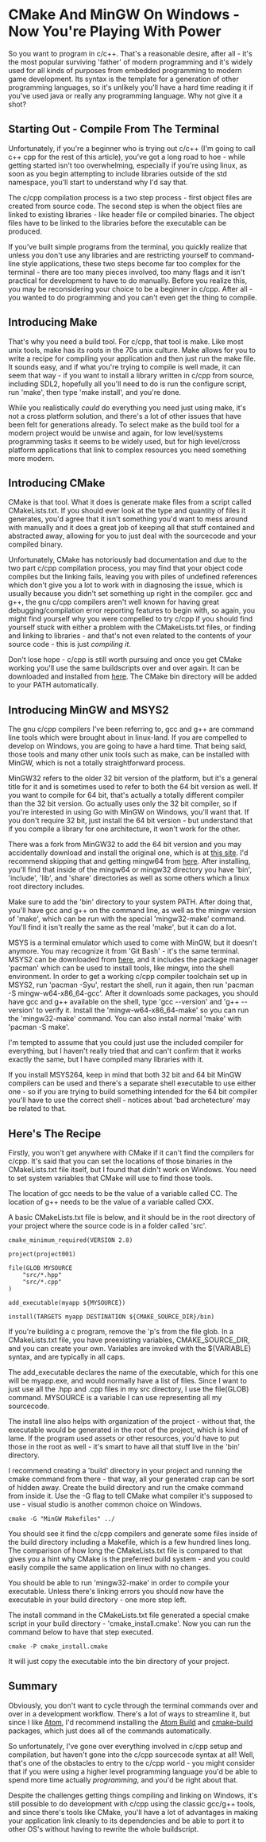 # CMake And MinGW On Windows - Now You're Playing With Power

So you want to program in c/c++. That's a reasonable desire, after all - it's the most popular surviving 'father' of modern programming and it's widely used for all kinds of purposes from embedded programming to modern game development. Its syntax is the template for a generation of other programming languages, so it's unlikely you'll have a hard time reading it if you've used java or really any programming language. Why not give it a shot?

## Starting Out - Compile From The Terminal

Unfortunately, if you're a beginner who is trying out c/c++ (I'm going to call c++ cpp for the rest of this article), you've got a long road to hoe - while getting started isn't too overwhelming, especially if you're using linux, as soon as you begin attempting to include libraries outside of the std namespace, you'll start to understand why I'd say that.

The c/cpp compilation process is a two step process - first object files are created from source code. The second step is when the object files are linked to existing libraries - like header file or compiled binaries. The object files have to be linked to the libraries before the executable can be produced.

If you've built simple programs from the terminal, you quickly realize that unless you don't use any libraries and are restricting yourself to command-line style applications, these two steps become far too complex for the terminal - there are too many pieces involved, too many flags and it isn't practical for development to have to do manually. Before you realize this, you may be reconsidering your choice to be a beginner in c/cpp. After all - you wanted to do programming and you can't even get the thing to compile.

## Introducing Make

That's why you need a build tool. For c/cpp, that tool is make. Like most unix tools, make has its roots in the 70s unix culture. Make allows for you to write a recipe for compiling your application and then just run the make file. It sounds easy, and if what you're trying to compile is well made, it can seem that way - if you want to install a library written in c/cpp from source, including SDL2, hopefully all you'll need to do is run the configure script, run 'make', then type 'make install', and you're done.

While you realistically _could_ do everything you need just using make, it's not a cross platform solution, and there's a lot of other issues that have been felt for generations already. To select make as the build tool for a modern project would be unwise and again, for low level/systems programming tasks it seems to be widely used, but for high level/cross platform applications that link to complex resources you need something more modern.

## Introducing CMake

CMake is that tool. What it does is generate make files from a script called CMakeLists.txt. If you should ever look at the type and quantity of files it generates, you'd agree that it isn't something you'd want to mess around with manually and it does a great job of keeping all that stuff contained and abstracted away, allowing for you to just deal with the sourcecode and your compiled binary.

Unfortunately, CMake has notoriously bad documentation and due to the two part c/cpp compilation process, you may find that your object code compiles but the linking fails, leaving you with piles of undefined references which don't give you a lot to work with in diagnosing the issue, which is usually because you didn't set something up right in the compiler. gcc and g++, the gnu c/cpp compilers aren't well known for having great debugging/compilation error reporting features to begin with, so again, you might find yourself why you were compelled to try c/cpp if you should find yourself stuck with either a problem with the CMakeLists.txt files, or finding and linking to libraries - and that's not even related to the contents of your source code - this is just _compiling it_.

Don't lose hope - c/cpp is still worth pursuing and once you get CMake working you'll use the same buildscripts over and over again. It can be downloaded and installed from [here](https://cmake.org/download/). The CMake bin directory will be added to your PATH automatically.

## Introducing MinGW and MSYS2

The gnu c/cpp compilers I've been referring to, gcc and g++ are command line tools which were brought about in linux-land. If you are compelled to develop on Windows, you are going to have a hard time. That being said, those tools and many other unix tools such as make, can be installed with MinGW, which is not a totally straightforward process.

MinGW32 refers to the older 32 bit version of the platform, but it's a general title for it and is sometimes used to refer to both the 64 bit version as well. If you want to compile for 64 bit, that's actually a totally different compiler than the 32 bit version. Go actually uses only the 32 bit compiler, so if you're interested in using Go with MinGW on Windows, you'll want that. If you don't require 32 bit, just install the 64 bit version - but understand that if you compile a library for one architecture, it won't work for the other.

There was a fork from MinGW32 to add the 64 bit version and you may accidentally download and install the original one, which is at [this site](http://mingw.org/). I'd recommend skipping that and getting mingw64 from [here](http://mingw-w64.org/doku.php). After installing, you'll find that inside of the mingw64 or mingw32 directory you have 'bin', 'include', 'lib', and 'share' directories as well as some others which a linux root directory includes. 

Make sure to add the 'bin' directory to your system PATH. After doing that, you'll have gcc and g++ on the command line, as well as the mingw version of 'make', which can be run with the special 'mingw32-make' command. You'll find it isn't really the same as the real 'make', but it can do a lot.

MSYS is a terminal emulator which used to come with MinGW, but it doesn't anymore. You may recognize it from 'Git Bash' - it's the same terminal. MSYS2 can be downloaded from [here](http://www.msys2.org/), and it includes the package manager 'pacman' which can be used to install tools, like mingw, into the shell environment. In order to get a working c/cpp compiler toolchain set up in MSYS2, run 'pacman -Syu', restart the shell, run it again, then run 'pacman -S mingw-w64-x86_64-gcc'. After it downloads some packages, you should have gcc and g++ available on the shell, type 'gcc --version' and 'g++ --version' to verify it. Install the 'mingw-w64-x86_64-make' so you can run the 'mingw32-make' command. You can also install normal 'make' with 'pacman -S make'.

I'm tempted to assume that you could just use the included compiler for everything, but I haven't really tried that and can't confirm that it works exactly the same, but I have compiled many libraries with it.

If you install MSYS264, keep in mind that both 32 bit and 64 bit MinGW compilers can be used and there's a separate shell executable to use either one - so if you are trying to build something intended for the 64 bit compiler you'll have to use the correct shell - notices about 'bad archetecture' may be related to that.

## Here's The Recipe

Firstly, you won't get anywhere with CMake if it can't find the compilers for c/cpp. It's said that you can set the locations of those binaries in the CMakeLists.txt file itself, but I found that didn't work on Windows. You need to set system variables that CMake will use to find those tools.

The location of gcc needs to be the value of a variable called CC.
The location of g++ needs to be the value of a variable called CXX.

A basic CMakeLists.txt file is below, and it should be in the root directory of your project where the source code is in a folder called 'src'.

    cmake_minimum_required(VERSION 2.8)

    project(project001)

    file(GLOB MYSOURCE
        "src/*.hpp"
        "src/*.cpp"
    )
    
    add_executable(myapp ${MYSOURCE})

    install(TARGETS myapp DESTINATION ${CMAKE_SOURCE_DIR}/bin)

If you're building a c program, remove the 'p's from the file glob.
In a CMakeLists.txt file, you have preexisting variables, CMAKE_SOURCE_DIR, and you can create your own. Variables are invoked with the ${VARIABLE} syntax, and are typically in all caps.

The add_executable declares the name of the executable, which for this one will be myapp.exe, and would normally have a list of files. Since I want to just use all the .hpp and .cpp files in my src directory, I use the file(GLOB) command. MYSOURCE is a variable I can use representing all my sourcecode.

The install line also helps with organization of the project - without that, the executable would be generated in the root of the project, which is kind of lame. If the program used assets or other resources, you'd have to put those in the root as well - it's smart to have all that stuff live in the 'bin' directory.

I recommend creating a 'build' directory in your project and running the cmake command from there - that way, all your generated crap can be sort of hidden away. Create the build directory and run the cmake command from inside it. Use the -G flag to tell CMake what compiler it's supposed to use - visual studio is another common choice on Windows.

	cmake -G "MinGW Makefiles" ../

You should see it find the c/cpp compilers and generate some files inside of the build directory including a Makefile, which is a few hundred lines long. The comparison of how long the CMakeLists.txt file is compared to that gives you a hint why CMake is the preferred build system - and you could easily compile the same application on linux with no changes. 

You should be able to run 'mingw32-make' in order to compile your executable. Unless there's linking errors you should now have the executable in your build directory - one more step left.

The install command in the CMakeLists.txt file generated a special cmake script in your build directory - 'cmake_install.cmake'. Now you can run the command below to have that step executed.

	cmake -P cmake_install.cmake

It will just copy the executable into the bin directory of your project.

## Summary

Obviously, you don't want to cycle through the terminal commands over and over in a development workflow. There's a lot of ways to streamline it, but since I like [Atom](https://atom.io/), I'd recommend installing the [Atom Build](https://atom.io/packages/build) and [cmake-build](https://atom.io/packages/build-cmake) packages, which just does all of the commands automatically.

So unfortunately, I've gone over everything involved in c/cpp setup and compilation, but haven't gone into the c/cpp sourcecode syntax at all! Well, that's one of the obstacles to entry to the c/cpp world - you might consider that if you were using a higher level programming language you'd be able to spend more time actually _programming_, and you'd be right about that.

Despite the challenges getting things compiling and linking on Windows, it's still possible to do development with c/cpp using the classic gcc/g++ tools, and since there's tools like CMake, you'll have a lot of advantages in making your application link cleanly to its dependencies and be able to port it to other OS's without having to rewrite the whole buildscript.
